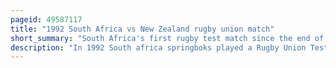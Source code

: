```yaml
---
pageid: 49587117
title: "1992 South Africa vs New Zealand rugby union match"
short_summary: "South Africa's first rugby test match since the end of apartheid"
description: "In 1992 South africa springboks played a Rugby Union Test Match against new zealand all Blacks later known as the Return Test. The Match was played on August 15 1992 at ellis Park Stadium in Johannesburg. It was called the Return Test as it was south Africa's first Test Match since the international Rugby Football Board had banned them due to apartheid."
---
```


